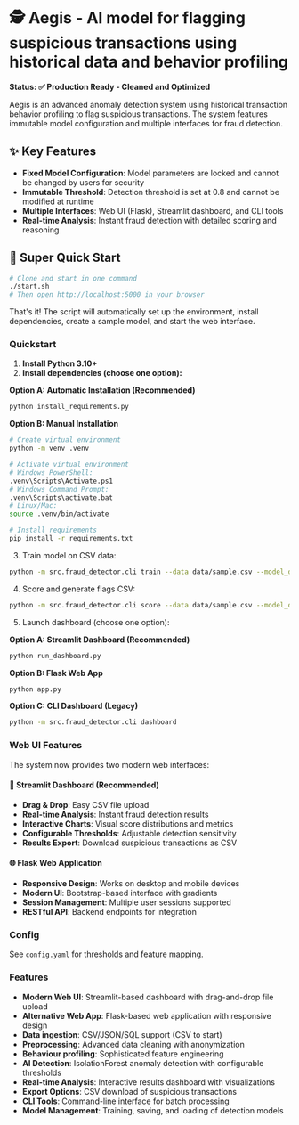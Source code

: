 # 🕵️ Aegis - AI model for flagging suspicious transactions using historical data and behavior profiling
**Status: ✅ Production Ready - Cleaned and Optimized**

Aegis is an advanced anomaly detection system using historical transaction behavior profiling to flag suspicious transactions. The system features immutable model configuration and multiple interfaces for fraud detection.

## ✨ Key Features
- **Fixed Model Configuration**: Model parameters are locked and cannot be changed by users for security
- **Immutable Threshold**: Detection threshold is set at 0.8 and cannot be modified at runtime
- **Multiple Interfaces**: Web UI (Flask), Streamlit dashboard, and CLI tools
- **Real-time Analysis**: Instant fraud detection with detailed scoring and reasoning

## 🚀 Super Quick Start

```bash
# Clone and start in one command
./start.sh
# Then open http://localhost:5000 in your browser
```

That's it! The script will automatically set up the environment, install dependencies, create a sample model, and start the web interface.

### Quickstart

1. **Install Python 3.10+**
2. **Install dependencies (choose one option):**

**Option A: Automatic Installation (Recommended)**
```bash
python install_requirements.py
```

**Option B: Manual Installation**
```bash
# Create virtual environment
python -m venv .venv

# Activate virtual environment
# Windows PowerShell:
.venv\Scripts\Activate.ps1
# Windows Command Prompt:
.venv\Scripts\activate.bat
# Linux/Mac:
source .venv/bin/activate

# Install requirements
pip install -r requirements.txt
```

3. Train model on CSV data:

```bash
python -m src.fraud_detector.cli train --data data/sample.csv --model_dir models
```

4. Score and generate flags CSV:

```bash
python -m src.fraud_detector.cli score --data data/sample.csv --model_dir models --out reports/flags.csv
```

5. Launch dashboard (choose one option):

**Option A: Streamlit Dashboard (Recommended)**
```bash
python run_dashboard.py
```

**Option B: Flask Web App**
```bash
python app.py
```

**Option C: CLI Dashboard (Legacy)**
```bash
python -m src.fraud_detector.cli dashboard
```

### Web UI Features

The system now provides two modern web interfaces:

#### 🚀 Streamlit Dashboard (Recommended)
- **Drag & Drop**: Easy CSV file upload
- **Real-time Analysis**: Instant fraud detection results
- **Interactive Charts**: Visual score distributions and metrics
- **Configurable Thresholds**: Adjustable detection sensitivity
- **Results Export**: Download suspicious transactions as CSV

#### 🌐 Flask Web Application
- **Responsive Design**: Works on desktop and mobile devices
- **Modern UI**: Bootstrap-based interface with gradients
- **Session Management**: Multiple user sessions supported
- **RESTful API**: Backend endpoints for integration

### Config

See `config.yaml` for thresholds and feature mapping.

### Features
- **Modern Web UI**: Streamlit-based dashboard with drag-and-drop file upload
- **Alternative Web App**: Flask-based web application with responsive design
- **Data ingestion**: CSV/JSON/SQL support (CSV to start)
- **Preprocessing**: Advanced data cleaning with anonymization
- **Behaviour profiling**: Sophisticated feature engineering
- **AI Detection**: IsolationForest anomaly detection with configurable thresholds
- **Real-time Analysis**: Interactive results dashboard with visualizations
- **Export Options**: CSV download of suspicious transactions
- **CLI Tools**: Command-line interface for batch processing
- **Model Management**: Training, saving, and loading of detection models

